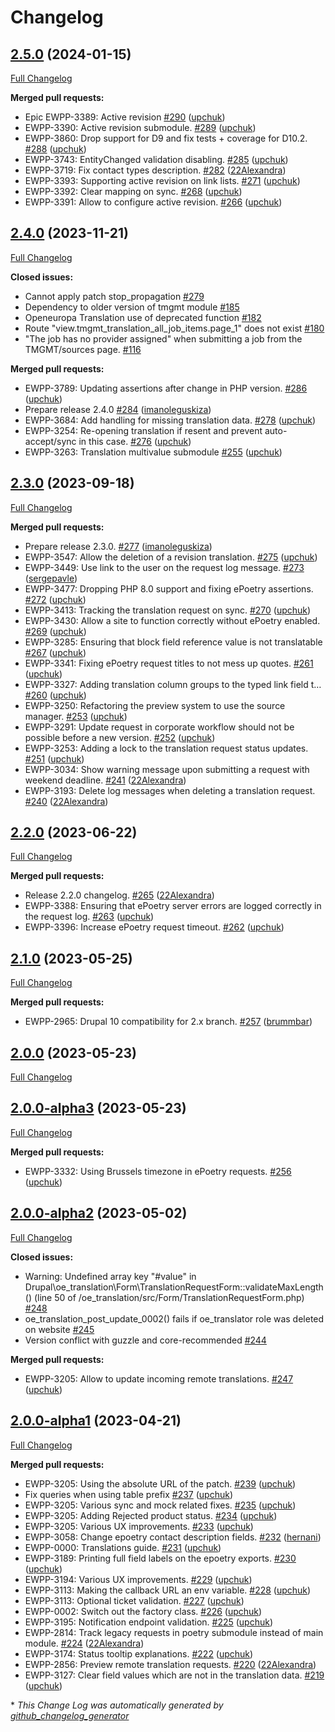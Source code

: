 # Changelog

## [2.5.0](https://github.com/openeuropa/oe_translation/tree/2.5.0) (2024-01-15)

[Full Changelog](https://github.com/openeuropa/oe_translation/compare/2.4.0...2.5.0)

**Merged pull requests:**

- Epic EWPP-3389: Active revision [\#290](https://github.com/openeuropa/oe_translation/pull/290) ([upchuk](https://github.com/upchuk))
- EWPP-3390: Active revision submodule. [\#289](https://github.com/openeuropa/oe_translation/pull/289) ([upchuk](https://github.com/upchuk))
- EWPP-3860: Drop support for D9 and fix tests + coverage for D10.2. [\#288](https://github.com/openeuropa/oe_translation/pull/288) ([upchuk](https://github.com/upchuk))
- EWPP-3743: EntityChanged validation disabling. [\#285](https://github.com/openeuropa/oe_translation/pull/285) ([upchuk](https://github.com/upchuk))
- EWPP-3719: Fix contact types description. [\#282](https://github.com/openeuropa/oe_translation/pull/282) ([22Alexandra](https://github.com/22Alexandra))
- EWPP-3393: Supporting active revision on link lists. [\#271](https://github.com/openeuropa/oe_translation/pull/271) ([upchuk](https://github.com/upchuk))
- EWPP-3392: Clear mapping on sync. [\#268](https://github.com/openeuropa/oe_translation/pull/268) ([upchuk](https://github.com/upchuk))
- EWPP-3391: Allow to configure active revision. [\#266](https://github.com/openeuropa/oe_translation/pull/266) ([upchuk](https://github.com/upchuk))

## [2.4.0](https://github.com/openeuropa/oe_translation/tree/2.4.0) (2023-11-21)

[Full Changelog](https://github.com/openeuropa/oe_translation/compare/2.3.0...2.4.0)

**Closed issues:**

- Cannot apply patch stop\_propagation [\#279](https://github.com/openeuropa/oe_translation/issues/279)
- Dependency to older version of tmgmt module [\#185](https://github.com/openeuropa/oe_translation/issues/185)
- Openeuropa Translation use of deprecated function [\#182](https://github.com/openeuropa/oe_translation/issues/182)
- Route "view.tmgmt\_translation\_all\_job\_items.page\_1" does not exist [\#180](https://github.com/openeuropa/oe_translation/issues/180)
- "The job has no provider assigned" when submitting a job from the TMGMT/sources page. [\#116](https://github.com/openeuropa/oe_translation/issues/116)

**Merged pull requests:**

- EWPP-3789: Updating assertions after change in PHP version. [\#286](https://github.com/openeuropa/oe_translation/pull/286) ([upchuk](https://github.com/upchuk))
- Prepare release 2.4.0 [\#284](https://github.com/openeuropa/oe_translation/pull/284) ([imanoleguskiza](https://github.com/imanoleguskiza))
- EWPP-3684: Add handling for missing translation data. [\#278](https://github.com/openeuropa/oe_translation/pull/278) ([upchuk](https://github.com/upchuk))
- EWPP-3254: Re-opening translation if resent and prevent auto-accept/sync in this case. [\#276](https://github.com/openeuropa/oe_translation/pull/276) ([upchuk](https://github.com/upchuk))
- EWPP-3263: Translation multivalue submodule [\#255](https://github.com/openeuropa/oe_translation/pull/255) ([upchuk](https://github.com/upchuk))

## [2.3.0](https://github.com/openeuropa/oe_translation/tree/2.3.0) (2023-09-18)

[Full Changelog](https://github.com/openeuropa/oe_translation/compare/2.2.0...2.3.0)

**Merged pull requests:**

- Prepare release 2.3.0. [\#277](https://github.com/openeuropa/oe_translation/pull/277) ([imanoleguskiza](https://github.com/imanoleguskiza))
- EWPP-3547: Allow the deletion of a revision translation. [\#275](https://github.com/openeuropa/oe_translation/pull/275) ([upchuk](https://github.com/upchuk))
- EWPP-3449: Use link to the user on the request log message. [\#273](https://github.com/openeuropa/oe_translation/pull/273) ([sergepavle](https://github.com/sergepavle))
- EWPP-3477: Dropping PHP 8.0 support and fixing ePoetry assertions. [\#272](https://github.com/openeuropa/oe_translation/pull/272) ([upchuk](https://github.com/upchuk))
- EWPP-3413: Tracking the translation request on sync. [\#270](https://github.com/openeuropa/oe_translation/pull/270) ([upchuk](https://github.com/upchuk))
- EWPP-3430: Allow a site to function correctly without ePoetry enabled. [\#269](https://github.com/openeuropa/oe_translation/pull/269) ([upchuk](https://github.com/upchuk))
- EWPP-3285: Ensuring that block field reference value is not translatable [\#267](https://github.com/openeuropa/oe_translation/pull/267) ([upchuk](https://github.com/upchuk))
- EWPP-3341: Fixing ePoetry request titles to not mess up quotes. [\#261](https://github.com/openeuropa/oe_translation/pull/261) ([upchuk](https://github.com/upchuk))
- EWPP-3327: Adding translation column groups to the typed link field t… [\#260](https://github.com/openeuropa/oe_translation/pull/260) ([upchuk](https://github.com/upchuk))
- EWPP-3250: Refactoring the preview system to use the source manager. [\#253](https://github.com/openeuropa/oe_translation/pull/253) ([upchuk](https://github.com/upchuk))
- EWPP-3291: Update request in corporate workflow should not be possible before a new version. [\#252](https://github.com/openeuropa/oe_translation/pull/252) ([upchuk](https://github.com/upchuk))
- EWPP-3253: Adding a lock to the translation request status updates. [\#251](https://github.com/openeuropa/oe_translation/pull/251) ([upchuk](https://github.com/upchuk))
- EWPP-3034: Show warning message upon submitting a request with weekend deadline. [\#241](https://github.com/openeuropa/oe_translation/pull/241) ([22Alexandra](https://github.com/22Alexandra))
- EWPP-3193: Delete log messages when deleting a translation request. [\#240](https://github.com/openeuropa/oe_translation/pull/240) ([22Alexandra](https://github.com/22Alexandra))

## [2.2.0](https://github.com/openeuropa/oe_translation/tree/2.2.0) (2023-06-22)

[Full Changelog](https://github.com/openeuropa/oe_translation/compare/2.1.0...2.2.0)

**Merged pull requests:**

- Release 2.2.0 changelog. [\#265](https://github.com/openeuropa/oe_translation/pull/265) ([22Alexandra](https://github.com/22Alexandra))
- EWPP-3388: Ensuring that ePoetry server errors are logged correctly in the request log. [\#263](https://github.com/openeuropa/oe_translation/pull/263) ([upchuk](https://github.com/upchuk))
- EWPP-3396: Increase ePoetry request timeout. [\#262](https://github.com/openeuropa/oe_translation/pull/262) ([upchuk](https://github.com/upchuk))

## [2.1.0](https://github.com/openeuropa/oe_translation/tree/2.1.0) (2023-05-25)
[Full Changelog](https://github.com/openeuropa/oe_translation/compare/2.0.0...2.1.0)

**Merged pull requests:**

- EWPP-2965: Drupal 10 compatibility for 2.x branch. [\#257](https://github.com/openeuropa/oe_translation/pull/257) ([brummbar](https://github.com/brummbar))

## [2.0.0](https://github.com/openeuropa/oe_translation/tree/2.0.0) (2023-05-23)
[Full Changelog](https://github.com/openeuropa/oe_translation/compare/2.0.0-alpha3...2.0.0)

## [2.0.0-alpha3](https://github.com/openeuropa/oe_translation/tree/2.0.0-alpha3) (2023-05-23)
[Full Changelog](https://github.com/openeuropa/oe_translation/compare/2.0.0-alpha2...2.0.0-alpha3)

**Merged pull requests:**

- EWPP-3332: Using Brussels timezone in ePoetry requests. [\#256](https://github.com/openeuropa/oe_translation/pull/256) ([upchuk](https://github.com/upchuk))

## [2.0.0-alpha2](https://github.com/openeuropa/oe_translation/tree/2.0.0-alpha2) (2023-05-02)
[Full Changelog](https://github.com/openeuropa/oe_translation/compare/2.0.0-alpha1...2.0.0-alpha2)

**Closed issues:**

- Warning: Undefined array key "\#value" in Drupal\oe\_translation\Form\TranslationRequestForm::validateMaxLength\(\) \(line 50 of /oe\_translation/src/Form/TranslationRequestForm.php\) [\#248](https://github.com/openeuropa/oe_translation/issues/248)
- oe\_translation\_post\_update\_0002\(\) fails if oe\_translator role was deleted on website [\#245](https://github.com/openeuropa/oe_translation/issues/245)
- Version conflict with guzzle and core-recommended [\#244](https://github.com/openeuropa/oe_translation/issues/244)

**Merged pull requests:**

- EWPP-3205: Allow to update incoming remote translations. [\#247](https://github.com/openeuropa/oe_translation/pull/247) ([upchuk](https://github.com/upchuk))

## [2.0.0-alpha1](https://github.com/openeuropa/oe_translation/tree/2.0.0-alpha1) (2023-04-21)
[Full Changelog](https://github.com/openeuropa/oe_translation/compare/0.20.0...2.0.0-alpha1)

**Merged pull requests:**

- EWPP-3205: Using the absolute URL of the patch. [\#239](https://github.com/openeuropa/oe_translation/pull/239) ([upchuk](https://github.com/upchuk))
- Fix queries when using table prefix [\#237](https://github.com/openeuropa/oe_translation/pull/237) ([upchuk](https://github.com/upchuk))
- EWPP-3205: Various sync and mock related fixes. [\#235](https://github.com/openeuropa/oe_translation/pull/235) ([upchuk](https://github.com/upchuk))
- EWPP-3205: Adding Rejected product status. [\#234](https://github.com/openeuropa/oe_translation/pull/234) ([upchuk](https://github.com/upchuk))
- EWPP-3205: Various UX improvements. [\#233](https://github.com/openeuropa/oe_translation/pull/233) ([upchuk](https://github.com/upchuk))
- EWPP-3058: Change epoetry contact description fields. [\#232](https://github.com/openeuropa/oe_translation/pull/232) ([hernani](https://github.com/hernani))
- EWPP-0000: Translations guide. [\#231](https://github.com/openeuropa/oe_translation/pull/231) ([upchuk](https://github.com/upchuk))
- EWPP-3189: Printing full field labels on the epoetry exports. [\#230](https://github.com/openeuropa/oe_translation/pull/230) ([upchuk](https://github.com/upchuk))
- EWPP-3194: Various UX improvements. [\#229](https://github.com/openeuropa/oe_translation/pull/229) ([upchuk](https://github.com/upchuk))
- EWPP-3113: Making the callback URL an env variable. [\#228](https://github.com/openeuropa/oe_translation/pull/228) ([upchuk](https://github.com/upchuk))
- EWPP-3113: Optional ticket validation. [\#227](https://github.com/openeuropa/oe_translation/pull/227) ([upchuk](https://github.com/upchuk))
- EWPP-0002: Switch out the factory class. [\#226](https://github.com/openeuropa/oe_translation/pull/226) ([upchuk](https://github.com/upchuk))
- EWPP-3195: Notification endpoint validation. [\#225](https://github.com/openeuropa/oe_translation/pull/225) ([upchuk](https://github.com/upchuk))
- EWPP-2814: Track legacy requests in poetry submodule instead of main module. [\#224](https://github.com/openeuropa/oe_translation/pull/224) ([22Alexandra](https://github.com/22Alexandra))
- EWPP-3174: Status tooltip explanations. [\#222](https://github.com/openeuropa/oe_translation/pull/222) ([upchuk](https://github.com/upchuk))
- EWPP-2856: Preview remote translation requests. [\#220](https://github.com/openeuropa/oe_translation/pull/220) ([22Alexandra](https://github.com/22Alexandra))
- EWPP-3127: Clear field values which are not in the translation data. [\#219](https://github.com/openeuropa/oe_translation/pull/219) ([upchuk](https://github.com/upchuk))



\* *This Change Log was automatically generated by [github_changelog_generator](https://github.com/skywinder/Github-Changelog-Generator)*
